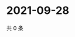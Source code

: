 # 2021-09-28

共 0 条

<!-- BEGIN WEIBO -->
<!-- 最后更新时间 Tue Sep 28 2021 05:11:14 GMT+0800 (China Standard Time) -->

<!-- END WEIBO -->
